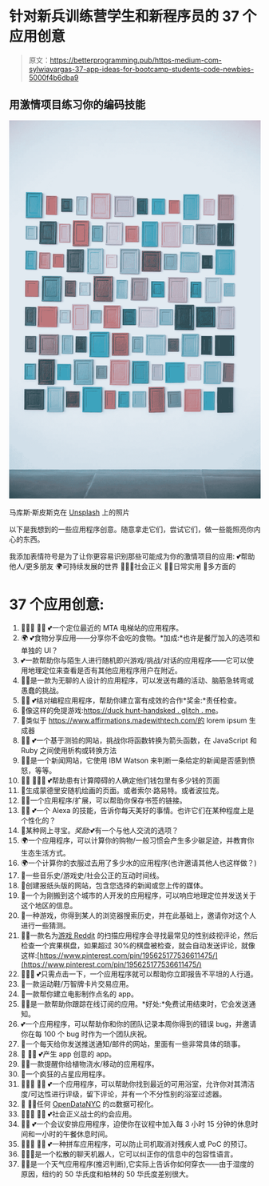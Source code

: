 # 针对新兵训练营学生和新程序员的 37 个应用创意

> 原文：<https://betterprogramming.pub/https-medium-com-sylwiavargas-37-app-ideas-for-bootcamp-students-code-newbies-5000f4b6dba9>

## 用激情项目练习你的编码技能

![](img/8127c2c5a44e11feff3c3a6f7288c8cc.png)

马库斯·斯皮斯克在 [Unsplash](https://unsplash.com/s/photos/frames-wall?utm_source=unsplash&utm_medium=referral&utm_content=creditCopyText) 上的照片

以下是我想到的一些应用程序创意。随意拿走它们，尝试它们，做一些能照亮你内心的东西。

我添加表情符号是为了让你更容易识别那些可能成为你的激情项目的应用:
💕帮助他人/更多朋友
🌍可持续发展的世界
👩🏾‍⚖️社会正义
🧞‍♂️日常实用
🎁多方面的

# 37 个应用创意:

1.  👩🏾‍⚖️ 🧞‍♂️ 💕一个定位最近的 MTA 电梯站的应用程序。
2.  🌍 💕食物分享应用——分享你不会吃的食物。*加成:*也许是餐厅加入的选项和单独的 UI？
3.  💕一款帮助你与陌生人进行随机即兴游戏/挑战/对话的应用程序——它可以使用地理定位来查看是否有其他应用程序用户在附近。
4.  🧞‍♂️是一款为无聊的人设计的应用程序，可以发送有趣的活动、脑筋急转弯或愚蠢的挑战。
5.  🧞‍♂️ 💕结对编程应用程序，帮助你建立富有成效的合作*奖金:*责任检查。
6.  🎁像这样的免提游戏:[https://duck hunt-handsked . glitch . me](https://duckhunt-handsfree.glitch.me/)。
7.  🎁类似于 https://www.affirmations.madewithtech.com/的 lorem ipsum 生成器
8.  🧞‍♂️ 💕一个基于测验的网站，挑战你将函数转换为箭头函数，在 JavaScript 和 Ruby 之间使用析构或转换方法
9.  🧞‍♂️是一个新闻网站，它使用 IBM Watson 来判断一条给定的新闻是否感到愤怒，等等。
10.  🧞‍♂️ 👩🏾‍⚖️ 💕帮助患有计算障碍的人确定他们钱包里有多少钱的页面
11.  🎁生成蒙德里安随机绘画的页面。或者索尔·路易特。或者波拉克。
12.  🧞‍♂️一个应用程序/扩展，可以帮助你保存书签的链接。
13.  🧞‍♂️ 💕一个 Alexa 的技能，告诉你每天美好的事情。也许它们在某种程度上是个性化的？
14.  🎁某种网上寻宝。*奖励:*💕有一个与他人交流的选项？
15.  🌍一个应用程序，可以计算你的购物/一般习惯会产生多少碳足迹，并教育你生态生活方式。
16.  🌍一个计算你的衣服过去用了多少水的应用程序(也许邀请其他人也这样做？)
17.  🎁一些音乐史/游戏史/社会公正的互动时间线。
18.  🎁创建报纸头版的网站，包含您选择的新闻或您上传的媒体。
19.  🎁一个为刚搬到这个城市的人开发的应用程序，可以响应地理定位并发送关于这个地区的信息。
20.  🎁一种游戏，你得到某人的浏览器搜索历史，并在此基础上，邀请你对这个人进行一些猜测。
21.  👩🏾一款名为[游戏 Reddit](https://www.reddit.com/r/gaming/) 的扫描应用程序会寻找最常见的性别歧视评论，然后检查一个宾果棋盘，如果超过 30%的棋盘被检查，就会自动发送评论，就像这样:[https://www.pinterest.com/pin/195625177536611475/](https://www.pinterest.com/pin/195625177536611475/)
22.  👩🏾‍⚖️ 💕只需点击一下，一个应用程序就可以帮助你立即报告不平坦的人行道。
23.  🎁一款运动鞋/万智牌卡片交易应用。
24.  🎁一款帮你建立电影制作点名的 app。
25.  🧞‍♂️是一款帮助你跟踪在线订阅的应用。*好处:*免费试用结束时，它会发送通知。
26.  💕一个应用程序，可以帮助你和你的团队记录本周你得到的错误 bug，并邀请你在每 100 个 bug 时作为一个团队庆祝。
27.  🎁一个每天给你发送推送通知/邮件的网站，里面有一些非常具体的琐事。
28.  🎁 🧞‍♂️ 💕产生 app 创意的 app。
29.  🧞‍♂️一款提醒你给植物浇水/移动的应用程序。
30.  🎁一个疯狂的占星应用程序。
31.  👩🏾‍⚖️ 🧞‍♂️ 💕一个应用程序，可以帮助你找到最近的可用浴室，允许你对其清洁度/可达性进行评级，留下评论，并有一个不分性别的浴室过滤器。
32.  🎁 👩🏾任何 [OpenDataNYC](https://opendata.cityofnewyork.us/) 的‍⚖️数据可视化。
33.  👩🏾‍⚖️ 🧞‍♂️ 💕社会正义战士的约会应用。
34.  🧞‍♂️ 💕一个会议安排应用程序，迫使你在议程中加入每 3 小时 15 分钟的休息时间和一小时的午餐休息时间。
35.  👩🏾‍⚖️ 🧞‍♂️ 💕一种拼车应用程序，可以防止司机取消对残疾人或 PoC 的预订。
36.  👩🏾‍⚖️是一个松散的聊天机器人，它可以纠正你的信息中的包容性语言。
37.  🧞‍♂️是一个天气应用程序(推迟判断),它实际上告诉你如何穿衣——由于湿度的原因，纽约的 50 华氏度和柏林的 50 华氏度差别很大。